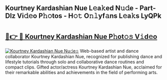 ## Kourtney Kardashian Nue L𝚎a𝚔ed N𝚞𝚍e - Part-Dlz Vi𝚍𝚎o P𝚑𝚘tos - H𝚘𝚝 O𝚗𝚕yf𝚊ns L𝚎a𝚔s LyQPk

# <h2><a href="http://kfdhaj.oniu.top/?m=Kourtney+Kardashian+Nue">🔗👉 🔴 Kourtney Kardashian Nue P𝚑ot𝚘𝚜 V𝚒d𝚎o</a></h2>

[![Kourtney Kardashian Nue Nu𝚍e𝚜](https://i.imgur.com/0qMVB7G.gif)](http://kfdhaj.oniu.top/?m=Kourtney+Kardashian+Nue)
Web-based artist and dance collaborator Kourtney Kardashian Nue, recognized for publishing dance and lifestyle tutorials through solo and collaborative dance routines and compact clips. Gifted actor/actress Kourtney Kardashian Nue, acclaimed for their remarkable abilities and achievements in the field of performing arts.  
